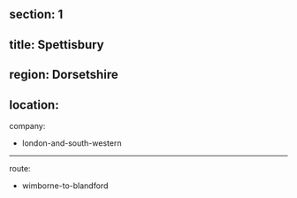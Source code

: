 ﻿section: 1
----
title: Spettisbury
----
region: Dorsetshire
----
location: 
----
company:
- london-and-south-western
----
route:
- wimborne-to-blandford
